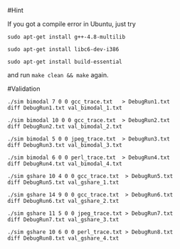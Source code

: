 #Hint

If you got a compile error in Ubuntu, just try

`sudo apt-get install g++-4.8-multilib`

`sudo apt-get install libc6-dev-i386`

`sudo apt-get install build-essential`

and run `make clean && make` again.

#Validation

```
./sim bimodal 7 0 0 gcc_trace.txt	> DebugRun1.txt
diff DebugRun1.txt val_bimodal_1.txt
    
./sim bimodal 10 0 0 gcc_trace.txt	> DebugRun2.txt
diff DebugRun2.txt val_bimodal_2.txt
    
./sim bimodal 5 0 0 jpeg_trace.txt	> DebugRun3.txt
diff DebugRun3.txt val_bimodal_3.txt
    
./sim bimodal 6 0 0 perl_trace.txt	> DebugRun4.txt
diff DebugRun4.txt val_bimodal_4.txt
    
./sim gshare 10 4 0 0 gcc_trace.txt  > DebugRun5.txt
diff DebugRun5.txt val_gshare_1.txt
    
./sim gshare 14 9 0 0 gcc_trace.txt  > DebugRun6.txt
diff DebugRun6.txt val_gshare_2.txt

./sim gshare 11 5 0 0 jpeg_trace.txt > DebugRun7.txt
diff DebugRun7.txt val_gshare_3.txt

./sim gshare 10 6 0 0 perl_trace.txt > DebugRun8.txt
diff DebugRun8.txt val_gshare_4.txt
```